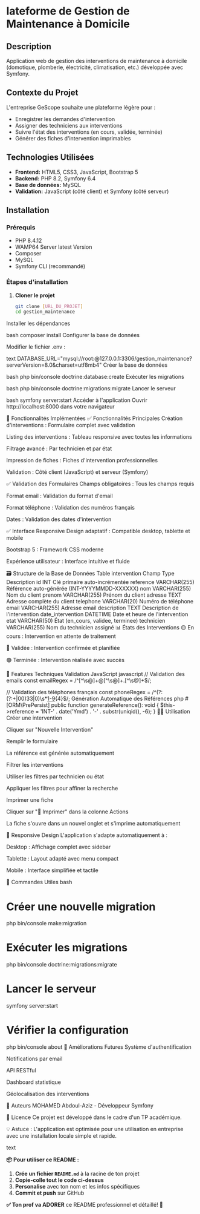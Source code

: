 #  lateforme de Gestion de Maintenance à Domicile

## Description
Application web de gestion des interventions de maintenance à domicile (domotique, plomberie, électricité, climatisation, etc.) développée avec Symfony.

## Contexte du Projet
L'entreprise GeScope souhaite une plateforme légère pour :
- Enregistrer les demandes d'intervention
- Assigner des techniciens aux interventions
- Suivre l'état des interventions (en cours, validée, terminée)
- Générer des fiches d'intervention imprimables

##  Technologies Utilisées
- **Frontend:** HTML5, CSS3, JavaScript, Bootstrap 5
- **Backend:** PHP 8.2, Symfony 6.4
- **Base de données:** MySQL
- **Validation:** JavaScript (côté client) et Symfony (côté serveur)

## Installation

### Prérequis
- PHP 8.4.12
- WAMP64 Server latest Version
- Composer
- MySQL
- Symfony CLI (recommandé)

### Étapes d'installation

1. **Cloner le projet**
   ```bash
   git clone [URL_DU_PROJET]
   cd gestion_maintenance
Installer les dépendances

bash
composer install
Configurer la base de données

Modifier le fichier .env :

text
DATABASE_URL="mysql://root:@127.0.0.1:3306/gestion_maintenance?serverVersion=8.0&charset=utf8mb4"
Créer la base de données

bash
php bin/console doctrine:database:create
Exécuter les migrations

bash
php bin/console doctrine:migrations:migrate
Lancer le serveur

bash
symfony server:start
Accéder à l'application
Ouvrir http://localhost:8000 dans votre navigateur

🚀 Fonctionnalités Implémentées
✅ Fonctionnalités Principales
Création d'interventions : Formulaire complet avec validation

Listing des interventions : Tableau responsive avec toutes les informations

Filtrage avancé : Par technicien et par état

Impression de fiches : Fiches d'intervention professionnelles

Validation : Côté client (JavaScript) et serveur (Symfony)

✅ Validation des Formulaires
Champs obligatoires : Tous les champs requis

Format email : Validation du format d'email

Format téléphone : Validation des numéros français

Dates : Validation des dates d'intervention

✅ Interface Responsive
Design adaptatif : Compatible desktop, tablette et mobile

Bootstrap 5 : Framework CSS moderne

Expérience utilisateur : Interface intuitive et fluide

🗃️ Structure de la Base de Données
Table intervention
Champ	Type	Description
id	INT	Clé primaire auto-incrémentée
reference	VARCHAR(255)	Référence auto-générée (INT-YYYYMMDD-XXXXXX)
nom	VARCHAR(255)	Nom du client
prenom	VARCHAR(255)	Prénom du client
adresse	TEXT	Adresse complète du client
telephone	VARCHAR(20)	Numéro de téléphone
email	VARCHAR(255)	Adresse email
description	TEXT	Description de l'intervention
date_intervention	DATETIME	Date et heure de l'intervention
etat	VARCHAR(50)	État (en_cours, validee, terminee)
technicien	VARCHAR(255)	Nom du technicien assigné
📊 États des Interventions
🟡 En cours : Intervention en attente de traitement

🔵 Validée : Intervention confirmée et planifiée

🟢 Terminée : Intervention réalisée avec succès

🎨 Features Techniques
Validation JavaScript
javascript
// Validation des emails
const emailRegex = /^[^\s@]+@[^\s@]+\.[^\s@]+$/;

// Validation des téléphones français
const phoneRegex = /^(?:(?:\+|00)33|0)\s*[1-9](?:[\s.-]*\d{2}){4}$/;
Génération Automatique des Références
php
#[ORM\PrePersist]
public function generateReference(): void
{
    $this->reference = 'INT-' . date('Ymd') . '-' . substr(uniqid(), -6);
}
👨‍💻 Utilisation
Créer une intervention

Cliquer sur "Nouvelle Intervention"

Remplir le formulaire

La référence est générée automatiquement

Filtrer les interventions

Utiliser les filtres par technicien ou état

Appliquer les filtres pour affiner la recherche

Imprimer une fiche

Cliquer sur "📄 Imprimer" dans la colonne Actions

La fiche s'ouvre dans un nouvel onglet et s'imprime automatiquement

📱 Responsive Design
L'application s'adapte automatiquement à :

Desktop : Affichage complet avec sidebar

Tablette : Layout adapté avec menu compact

Mobile : Interface simplifiée et tactile

🔧 Commandes Utiles
bash
# Créer une nouvelle migration
php bin/console make:migration

# Exécuter les migrations
php bin/console doctrine:migrations:migrate

# Lancer le serveur
symfony server:start

# Vérifier la configuration
php bin/console about
📝 Améliorations Futures
Système d'authentification

Notifications par email

API RESTful

Dashboard statistique

Géolocalisation des interventions

👥 Auteurs
MOHAMED Abdoul-Aziz - Développeur Symfony

📄 Licence
Ce projet est développé dans le cadre d'un TP académique.

💡 Astuce : L'application est optimisée pour une utilisation en entreprise avec une installation locale simple et rapide.

text

**📦 Pour utiliser ce README :**

1. **Crée un fichier `README.md`** à la racine de ton projet
2. **Copie-colle tout le code ci-dessus**
3. **Personalise** avec ton nom et les infos spécifiques
4. **Commit et push** sur GitHub

**✅ Ton prof va ADORER** ce README professionnel et détaillé! 🚀
